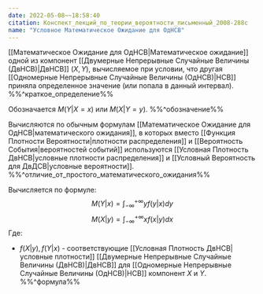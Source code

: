 ```yaml
---
date: 2022-05-08~~18:58:40
citation: Конспект_лекций_по_теории_вероятности_письменный_2008-288с
name: "Условное Математическое Ожидание для ОдНСВ"
---
```

[[Математическое Ожидание для ОдНСВ|Математическое ожидание]] одной из компонент [[Двумерные Непрерывные Случайные Величины (ДвНСВ)|ДвНСВ]] $(X, Y)$, вычисляемое при условии, что другая [[Одномерные Непрерывные Случайные Величины (ОдНСВ)|НСВ]] приняла определенное значение (или попала в данный интервал).
%%^краткое_определение%%

Обозначается $M(Y|X=x)$ или $M(X|Y=y)$.
%%^обозначение%%

Вычисляются по обычным формулам [[Математическое Ожидание для ОдНСВ|математического ожидания]], в которых вместо [[Функция Плотности Вероятности|плотности распределения]] и [[Вероятность События|вероятностей событий]] используются [[Условная Плотность ДвНСВ|условные плотности распределения]] и [[Условный Вероятность для ДвДСВ|условные вероятности]].
%%^отличие_от_простого_математического_ожидания%%

Вычисляется по формуле:
$$M(Y|x) = \int^{+\infty}_{-\infty}{yf(y|x)dy}$$
$$M(X|y) = \int^{+\infty}_{-\infty}{xf(x|y)dx}$$ Где:
- $f(X|y), f(Y|x)$ - соответствующие [[Условная Плотность ДвНСВ|условные плотности]] [[Двумерные Непрерывные Случайные Величины (ДвНСВ)|ДвНСВ]] для [[Одномерные Непрерывные Случайные Величины (ОдНСВ)|НСВ]] компонент $X$ и $Y$.
%%^формула%%